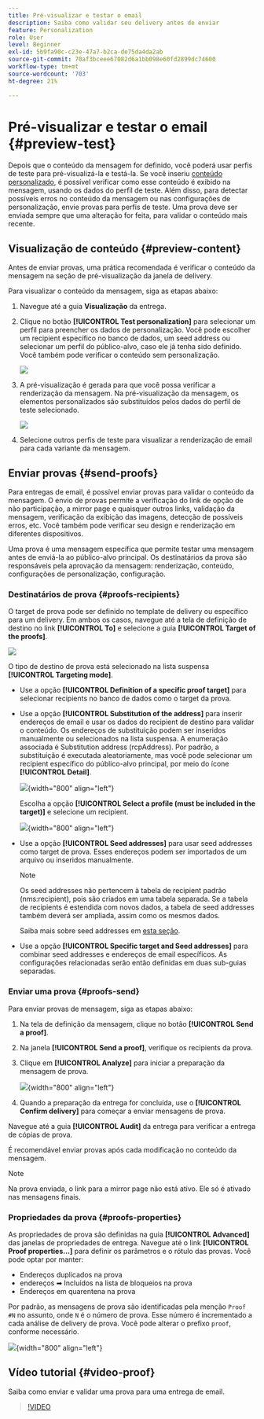 ```yaml
---
title: Pré-visualizar e testar o email
description: Saiba como validar seu delivery antes de enviar
feature: Personalization
role: User
level: Beginner
exl-id: 5b9fa90c-c23e-47a7-b2ca-de75da4da2ab
source-git-commit: 70af3bceee67082d6a1bb098e60fd2899dc74600
workflow-type: tm+mt
source-wordcount: '703'
ht-degree: 21%

---
```


# Pré-visualizar e testar o email {#preview-test}

Depois que o conteúdo da mensagem for definido, você poderá usar perfis de teste para pré-visualizá-la e testá-la. Se você inseriu [conteúdo personalizado](personalize.md), é possível verificar como esse conteúdo é exibido na mensagem, usando os dados do perfil de teste. Além disso, para detectar possíveis erros no conteúdo da mensagem ou nas configurações de personalização, envie provas para perfis de teste. Uma prova deve ser enviada sempre que uma alteração for feita, para validar o conteúdo mais recente.

## Visualização de conteúdo {#preview-content}

Antes de enviar provas, uma prática recomendada é verificar o conteúdo da mensagem na seção de pré-visualização da janela de delivery.

Para visualizar o conteúdo da mensagem, siga as etapas abaixo:

1. Navegue até a guia **Visualização** da entrega.
1. Clique no botão **[!UICONTROL Test personalization]** para selecionar um perfil para preencher os dados de personalização. Você pode escolher um recipient específico no banco de dados, um seed address ou selecionar um perfil do público-alvo, caso ele já tenha sido definido. Você também pode verificar o conteúdo sem personalização.

   ![](assets/test-personalization.png)

1. A pré-visualização é gerada para que você possa verificar a renderização da mensagem. Na pré-visualização da mensagem, os elementos personalizados são substituídos pelos dados do perfil de teste selecionado.

   ![](assets/test-personalization-with-a-recipient.png)

1. Selecione outros perfis de teste para visualizar a renderização de email para cada variante da mensagem.

## Enviar provas {#send-proofs}

Para entregas de email, é possível enviar provas para validar o conteúdo da mensagem. O envio de provas permite a verificação do link de opção de não participação, a mirror page e quaisquer outros links, validação da mensagem, verificação da exibição das imagens, detecção de possíveis erros, etc. Você também pode verificar seu design e renderização em diferentes dispositivos.

Uma prova é uma mensagem específica que permite testar uma mensagem antes de enviá-la ao público-alvo principal. Os destinatários da prova são responsáveis pela aprovação da mensagem: renderização, conteúdo, configurações de personalização, configuração.

### Destinatários de prova {#proofs-recipients}

O target de prova pode ser definido no template de delivery ou específico para um delivery. Em ambos os casos, navegue até a tela de definição de destino no link **[!UICONTROL To]** e selecione a guia **[!UICONTROL Target of the proofs]**.

![](assets/target-of-proofs.png)

O tipo de destino de prova está selecionado na lista suspensa **[!UICONTROL Targeting mode]**.

* Use a opção **[!UICONTROL Definition of a specific proof target]** para selecionar recipients no banco de dados como o target da prova.
* Use a opção **[!UICONTROL Substitution of the address]** para inserir endereços de email e usar os dados do recipient de destino para validar o conteúdo. Os endereços de substituição podem ser inseridos manualmente ou selecionados na lista suspensa. A enumeração associada é Substitution address (rcpAddress).
Por padrão, a substituição é executada aleatoriamente, mas você pode selecionar um recipient específico do público-alvo principal, por meio do ícone **[!UICONTROL Detail]**.

  ![](assets/target-of-proofs-substitution-details.png){width="800" align="left"}

  Escolha a opção **[!UICONTROL Select a profile (must be included in the target)]** e selecione um recipient.

  ![](assets/target-of-proofs-substitution.png){width="800" align="left"}


* Use a opção **[!UICONTROL Seed addresses]** para usar seed addresses como target de prova. Esses endereços podem ser importados de um arquivo ou inseridos manualmente.

  >[!NOTE]
  >
  >Os seed addresses não pertencem à tabela de recipient padrão (nms:recipient), pois são criados em uma tabela separada. Se a tabela de recipients é estendida com novos dados, a tabela de seed addresses também deverá ser ampliada, assim como os mesmos dados.

  Saiba mais sobre seed addresses em [esta seção](../audiences/test-profiles.md).

* Use a opção **[!UICONTROL Specific target and Seed addresses]** para combinar seed addresses e endereços de email específicos. As configurações relacionadas serão então definidas em duas sub-guias separadas.

### Enviar uma prova {#proofs-send}

Para enviar provas de mensagem, siga as etapas abaixo:

1. Na tela de definição da mensagem, clique no botão **[!UICONTROL Send a proof]**.
1. Na janela **[!UICONTROL Send a proof]**, verifique os recipients da prova.
1. Clique em **[!UICONTROL Analyze]** para iniciar a preparação da mensagem de prova.

   ![](assets/send-proof-analyze.png){width="800" align="left"}

1. Quando a preparação da entrega for concluída, use o **[!UICONTROL Confirm delivery]** para começar a enviar mensagens de prova.

Navegue até a guia **[!UICONTROL Audit]** da entrega para verificar a entrega de cópias de prova.

É recomendável enviar provas após cada modificação no conteúdo da mensagem.

>[!NOTE]
>
>Na prova enviada, o link para a mirror page não está ativo. Ele só é ativado nas mensagens finais.

### Propriedades da prova {#proofs-properties}

As propriedades de prova são definidas na guia **[!UICONTROL Advanced]** das janelas de propriedades de entrega. Navegue até o link **[!UICONTROL Proof properties...]** para definir os parâmetros e o rótulo das provas. Você pode optar por manter:

* Endereços duplicados na prova
* endereços ➡ Incluídos na lista de bloqueios na prova
* Endereços em quarentena na prova

Por padrão, as mensagens de prova são identificadas pela menção `Proof #N` no assunto, onde `N` é o número de prova. Esse número é incrementado a cada análise de delivery de prova. Você pode alterar o prefixo `proof`, conforme necessário.

![](assets/proof-parameters.png){width="800" align="left"}


## Vídeo tutorial {#video-proof}

Saiba como enviar e validar uma prova para uma entrega de email.

>[!VIDEO](https://video.tv.adobe.com/v/3447004?captions=por_br)
